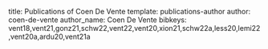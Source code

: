 title: Publications of Coen De Vente
template: publications-author
author: coen-de-vente
author_name: Coen De Vente
bibkeys: vent18,vent21,gonz21,schw22,vent22,vent20,xion21,schw22a,less20,lemi22,vent20a,ardu20,vent21a